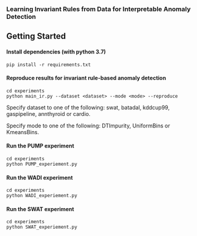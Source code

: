 ### Learning Invariant Rules from Data for Interpretable Anomaly Detection



## Getting Started

#### Install dependencies (with python 3.7) 

```shell
pip install -r requirements.txt
```

#### Reproduce results for invariant rule-based anomaly detection

```shell
cd experiments
python main_ir.py --dataset <dataset> --mode <mode> --reproduce
```

Specify dataset to one of the following: swat, batadal, kddcup99, gaspipeline, annthyroid or cardio.

Specify mode to one of the following: DTImpurity, UniformBins or KmeansBins.

#### Run the PUMP experiment

```shell
cd experiments
python PUMP_experiement.py
```

#### Run the WADI experiment

```shell
cd experiments
python WADI_experiement.py
```

#### Run the SWAT experiment

```shell
cd experiments
python SWAT_experiement.py
```
